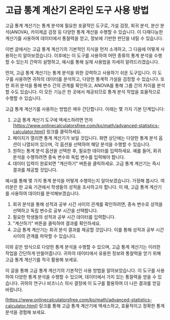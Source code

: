 고급 통계 계산기 온라인 도구 사용 방법
======================

고급 통계 계산기는 통계 분석에 필요한 포괄적인 도구로, 가설 검정, 회귀 분석, 분산 분석(ANOVA), 카이제곱 검정 등 다양한 통계 계산을 수행할 수 있습니다. 이 다재다능한 계산기를 사용하여 데이터에서 통찰력을 얻고, 정보에 기반한 판단을 내릴 수 있습니다.

이번 글에서는 고급 통계 계산기의 기본적인 지식을 먼저 소개하고, 그 다음에 어떻게 사용하는지 알아보겠습니다. 이후에는 이 도구를 사용하여 어떤 종류의 통계 분석을 수행할 수 있는지 간략히 설명하고, 예시를 통해 실제 사용법을 자세히 알려드리겠습니다.

먼저, 고급 통계 계산기는 통계 분석을 위한 강력하고 사용하기 쉬운 도구입니다. 이 도구를 사용하면 귀하의 데이터를 분석하고, 다양한 통계적 가설을 검정할 수 있습니다. 또한 회귀 분석을 통해 변수 간의 관계를 확인하고, ANOVA를 통해 그룹 간의 차이를 분석할 수도 있습니다. 이 모든 기능은 한 곳에서 제공되므로 통계 분석 작업을 효율적으로 수행할 수 있습니다.

고급 통계 계산기를 사용하는 방법은 매우 간단합니다. 아래는 몇 가지 기본 단계입니다:

1. 고급 통계 계산기 도구에 액세스하려면 먼저 \[<https://www.onlinecalculatorsfree.com/ko/math/advanced-statistics-calculator.html>\] 링크를 클릭하세요.
2. 페이지가 열리면 통계 계산기가 보일 것입니다. 화면 상단에는 다양한 통계 분석 옵션이 나열되어 있으며, 각 옵션을 선택하여 해당 분석을 수행할 수 있습니다.
3. 원하는 통계 분석 옵션을 선택한 후, 필요한 데이터를 입력하세요. 예를 들어, 회귀 분석을 수행하려면 종속 변수와 독립 변수를 입력해야 합니다.
4. 데이터 입력이 완료되면 "계산하기" 버튼을 클릭하세요. 고급 통계 계산기는 즉시 결과를 제공할 것입니다.

예시를 통해 몇 가지 통계 분석을 어떻게 수행하는지 알아보겠습니다. 가정해 봅시다. 여러분은 한 교육 기관에서 학생들의 성적을 조사하고자 합니다. 이 때, 고급 통계 계산기를 사용하여 데이터를 분석해보겠습니다.

1. 회귀 분석을 통해 성적과 공부 시간 사이의 관계를 확인하려면, 종속 변수로 성적을 선택하고 독립 변수로 공부 시간을 선택합니다.
2. 필요한 학생들의 성적과 공부 시간 데이터를 입력합니다.
3. "계산하기" 버튼을 클릭하여 결과를 확인하세요.
4. 고급 통계 계산기는 회귀 분석 결과를 제공할 것입니다. 이를 통해 성적과 공부 시간 사이의 관계를 파악할 수 있습니다.

이와 같은 방식으로 다양한 통계 분석을 수행할 수 있으며, 고급 통계 계산기는 이러한 작업을 간단하게 만들어줍니다. 귀하의 데이터에서 유용한 정보와 통찰력을 얻기 위해 고급 통계 계산기를 적극 활용해 보세요.

이 글을 통해 고급 통계 계산기의 기본적인 사용 방법을 알아보았습니다. 이 도구를 사용하여 다양한 통계 분석을 수행할 수 있으며, 데이터에서 가치 있는 통찰력을 얻을 수 있습니다. 귀하의 연구나 비즈니스 의사 결정에 이 도구를 활용하여 더 나은 결과를 얻길 바랍니다.

\[<https://www.onlinecalculatorsfree.com/ko/math/advanced-statistics-calculator.html>\] 링크를 통해 고급 통계 계산기에 액세스하고, 효율적이고 정확한 통계 분석을 경험해 보세요.